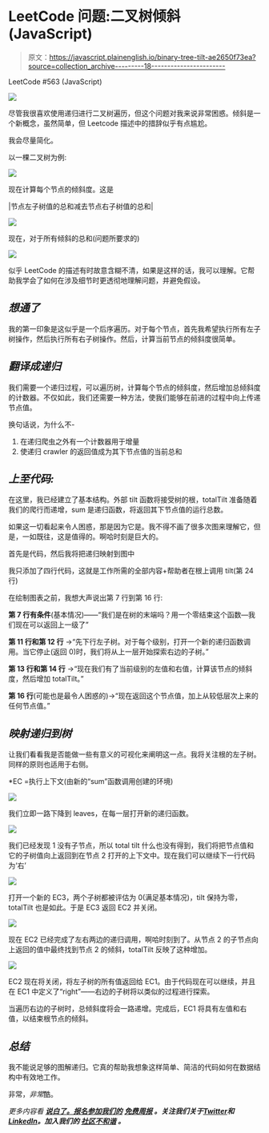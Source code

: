 # LeetCode 问题:二叉树倾斜(JavaScript)

> 原文：<https://javascript.plainenglish.io/binary-tree-tilt-ae2650f73ea?source=collection_archive---------18----------------------->

LeetCode #563 (JavaScript)

![](img/aacca43310468dbed53a5f5490b04062.png)

尽管我很喜欢使用递归进行二叉树遍历，但这个问题对我来说非常困惑。倾斜是一个新概念，虽然简单，但 Leetcode 描述中的措辞似乎有点尴尬。

我会尽量简化。

以一棵二叉树为例:

![](img/d01a42b3c037feedb649b5b04725f6ff.png)

现在计算每个节点的倾斜度。这是

|节点左子树值的总和减去节点右子树值的总和|

![](img/316fb593c7e05153b4b6240e5c04006e.png)

现在，对于所有倾斜的总和(问题所要求的)

![](img/64f374b17b8e4d5affbec536bc214d5f.png)

似乎 LeetCode 的描述有时故意含糊不清，如果是这样的话，我可以理解。它帮助我学会了如何在涉及细节时更透彻地理解问题，并避免假设。

## ***想通了***

我的第一印象是这似乎是一个后序遍历。对于每个节点，首先我希望执行所有左子树操作，然后执行所有右子树操作。然后，计算当前节点的倾斜度很简单。

## ***翻译成递归***

我们需要一个递归过程，可以遍历树，计算每个节点的倾斜度，然后增加总倾斜度的计数器。不仅如此，我们还需要一种方法，使我们能够在前进的过程中向上传递节点值。

换句话说，为什么不-

1.  在递归爬虫之外有一个计数器用于增量
2.  使递归 crawler 的返回值成为其下节点值的当前总和

## ***上至代码:***

在这里，我已经建立了基本结构。外部 tilt 函数将接受树的根，totalTilt 准备随着我们的爬行而递增，sum 是递归函数，将返回其下节点值的运行总数。

如果这一切看起来令人困惑，那是因为它是。我不得不画了很多次图来理解它，但是，一如既往，这是值得的。啊哈时刻是巨大的。

首先是代码，然后我将把递归映射到图中

我只添加了四行代码，这就是工作所需的全部内容+帮助者在根上调用 tilt(第 24 行)

在绘制图表之前，我想大声说出第 7 行到第 16 行:

**第 7 行有条件**(基本情况)——“我们是在树的末端吗？用一个零结束这个函数—我们现在可以返回上一级了”

**第 11 行和第 12 行** →“先下行左子树。对于每个级别，打开一个新的递归函数调用。当它停止(返回 0)时，我们将从上一层开始探索右边的子树。”

**第 13 行和第 14 行** →“现在我们有了当前级别的左值和右值，计算该节点的倾斜度，然后增加 totalTilt。”

**第 16 行**(可能也是最令人困惑的)→“现在返回这个节点值，加上从较低层次上来的任何节点值。”

## ***映射递归到树***

让我们看看我是否能做一些有意义的可视化来阐明这一点。我将关注根的左子树。同样的原则也适用于右侧。

*EC =执行上下文(由新的“sum”函数调用创建的环境)

![](img/ec77f8fce05e05d88f0cbc7597ad3c96.png)

我们立即一路下降到 leaves，在每一层打开新的递归函数。

![](img/47b79ef5db3166315e96ea36612cd6dc.png)

我们已经发现 1 没有子节点，所以 total tilt 什么也没有得到，我们将把节点值和它的子树值向上返回到在节点 2 打开的上下文中。现在我们可以继续下一行代码为‘右’

![](img/8b0d9d66bf079594455df567a8844961.png)

打开一个新的 EC3，两个子树都被评估为 0(满足基本情况)，tilt 保持为零，totalTilt 也是如此。于是 EC3 返回 EC2 并关闭。

![](img/8a3b766deb07ab3e956a86c342e65885.png)

现在 EC2 已经完成了左右两边的递归调用，啊哈时刻到了。从节点 2 的子节点向上返回的值中最终找到节点 2 的倾斜，totalTilt 反映了这种增加。

![](img/5d90c6466bcd9d07e75edc946d9480bc.png)

EC2 现在将关闭，将左子树的所有值返回给 EC1。由于代码现在可以继续，并且在 EC1 中定义了“right”——右边的子树将以类似的过程进行探索。

当遍历右边的子树时，总倾斜度将会一路递增。完成后，EC1 将具有左值和右值，以结束根节点的倾斜。

## ***总结***

我不能说足够的图解递归。它真的帮助我想象这样简单、简洁的代码如何在数据结构中有效地工作。

非常，*非常*酷。

*更多内容看* [***说白了。报名参加我们的***](https://plainenglish.io/) **[***免费周报***](http://newsletter.plainenglish.io/) *。关注我们关于*[***Twitter***](https://twitter.com/inPlainEngHQ)*和*[***LinkedIn***](https://www.linkedin.com/company/inplainenglish/)*。加入我们的* [***社区不和谐***](https://discord.gg/GtDtUAvyhW) *。***